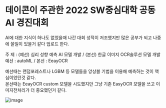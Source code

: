 # 데이콘이 주관한 2022 SW중심대학 공동 AI 경진대회

AI에 대한 지식이 하나도 없었을때 나간 대회 
성적이 저조했지만 많은 공부가 되고 나중에 쓸일이 있을거 같다 업로드 한다.

주 제 :  (예선) 심리 성향 예측 AI 모델 개발 / (본선) 한글 이미지 OCR솔루션 모델 개발  
예선 : autoML / 본선 : EeayOCR

예선때는 랜덤포레스트나 LGBM 등 모델들을 앙상블 기법을 이용해 예측하는 것이 핵심이었던것 같다.  
본선때는 EeayOCR custom 모델을 시도했지만 그냥 기존 EasyOCR 모델을 쓰고 이미지전처리가 더 중요했던거 같다.

![image](https://user-images.githubusercontent.com/98318326/229885850-70bf1bd0-8642-4b7f-b8c4-2d5b6383d97c.png)
